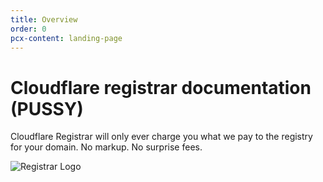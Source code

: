 ```yaml
---
title: Overview
order: 0
pcx-content: landing-page
---
```


# Cloudflare registrar documentation (PUSSY)

Cloudflare Registrar will only ever charge you what we pay to the registry for your domain. No markup. No surprise fees.

![Registrar Logo](./static/registrar-color-logo.png)
